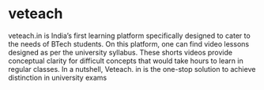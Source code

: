 # veteach
veteach.in is India’s first learning platform specifically designed to cater to the needs of BTech students. On this platform, one can find video lessons designed as per the university syllabus. These shorts videos provide conceptual clarity for difficult concepts that would take hours to learn in regular classes. In a nutshell, Veteach. in is the one-stop solution to achieve distinction in university exams                 

